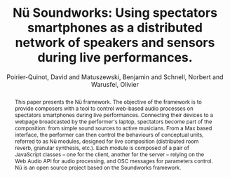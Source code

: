 --- 
title: "Nü Soundworks: Using spectators smartphones as a distributed network of speakers and sensors during live performances." 
abstract: "This paper presents the Nü framework. The objective of the framework is to provide composers with a tool to control web-based audio processes on spectators smartphones during live performances. Connecting their devices to a webpage broadcasted by the performer's laptop, spectators become part of the composition: from simple sound sources to active musicians. From a Max based interface, the performer can then control the behaviours of conceptual units, referred to as Nü modules, designed for live composition (distributed room reverb, granular synthesis, etc.). Each module is composed of a pair of JavaScript classes – one for the client, another for the server – relying on the Web Audio API for audio processing, and OSC messages for parameters control. Nü is an open source project based on the Soundworks framework." 
address: "London" 
author: "Poirier-Quinot, David and Matuszewski, Benjamin and Schnell, Norbert and Warusfel, Olivier"
webAuthor: "David Poirier-Quinot, Benjamin Matuszewski, Norbert Schnell, Olivier Warusfel" 
booktitle: "Proceedings of the International Web Audio Conference" 
editor: "Thalmann, Florian and Ewert, Sebastian" 
month: "August"
pages: "" 
publisher: "Queen Mary University of London" 
series: "WAC '17"
track: "Paper"  
year: "2017" 
id: "2017_63" 
tags: year2017
media: https://youtu.be/BhL3J5hcwNE?t=5488 
pdflink: /_data/papers/pdf/2017/2017_63.pdf
ISSN: 2663-5844
---